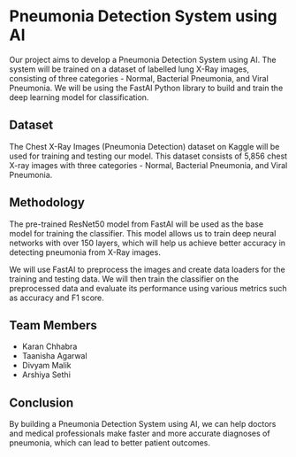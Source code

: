 
  <body>
    <h1>Pneumonia Detection System using AI</h1>
    <p>Our project aims to develop a Pneumonia Detection System using AI. The system will be trained on a dataset of labelled lung X-Ray images, consisting of three categories - Normal, Bacterial Pneumonia, and Viral Pneumonia. We will be using the FastAI Python library to build and train the deep learning model for classification.</p>
    <h2>Dataset</h2>
    <p>The Chest X-Ray Images (Pneumonia Detection) dataset on Kaggle will be used for training and testing our model. This dataset consists of 5,856 chest X-ray images with three categories - Normal, Bacterial Pneumonia, and Viral Pneumonia.</p>
    <h2>Methodology</h2>
    <p>The pre-trained ResNet50 model from FastAI will be used as the base model for training the classifier. This model allows us to train deep neural networks with over 150 layers, which will help us achieve better accuracy in detecting pneumonia from X-Ray images.</p>
    <p>We will use FastAI to preprocess the images and create data loaders for the training and testing data. We will then train the classifier on the preprocessed data and evaluate its performance using various metrics such as accuracy and F1 score.</p>
    <h2>Team Members</h2>
    <ul>
      <li>Karan Chhabra</li>
      <li>Taanisha Agarwal</li>
      <li>Divyam Malik</li>
      <li>Arshiya Sethi</li>
    </ul>
    <h2>Conclusion</h2>
    <p>By building a Pneumonia Detection System using AI, we can help doctors and medical professionals make faster and more accurate diagnoses of pneumonia, which can lead to better patient outcomes.</p>
  </body>
